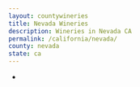 ```yaml
---
layout: countywineries
title: Nevada Wineries
description: Wineries in Nevada CA
permalink: /california/nevada/
county: nevada
state: ca
---
```

-
